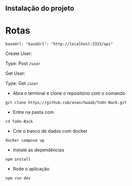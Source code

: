 ## Instalação do projeto

# Rotas

```baseUrl: "baseUrl": "http://localhost:3333/api"```

Create User:

Type: Post
```/user```

Get User:

Type: Get
```/user```





- Abra o terminal e clone o repositório com o comando

```git clone https://github.com/anaschwaab/ToOn-Back.git```

- Entre na pasta com

```cd ToOn-Back```

- Crie o banco de dados com docker

```docker compose up```

- Instale as dependências

```npm install```

- Rode o aplicação

```npm run dev```